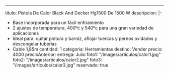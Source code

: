 ---
titulo: Pistola De Calor Black And Decker Hg1500 De 1500 W
descripcion: |-
  - Base incorporada para un fácil enfriamiento
  - 2 ajustes de temperatura, 400ºc y 540ºc para una gran variedad de aplicaciones
  - Ideal para: quitar pintura y barniz, aflojar tuercas y pernos oxidados y descongelar tuberías
  - Cable 1,85m
cantidad: 1
categoria: Herramientas
destino: Vender
precio: 4000
precioAnterior:
entrega: Julio
foto1: "/images/articulos/calor1.jpg"
foto2: "/images/articulos/calor2.jpg"
foto3: "/images/articulos/calor3.jpg"
reservado: true
